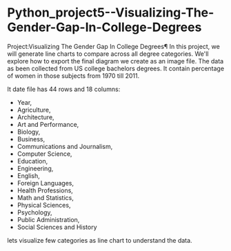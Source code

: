 # Python_project5--Visualizing-The-Gender-Gap-In-College-Degrees
Project:Visualizing The Gender Gap In College Degrees¶ In this project, we will generate line charts to compare across all degree categories. We'll explore how to export the final diagram we create as an image file.
The data as been collected from US college bachelors degrees. It contain percentage of women in those subjects from 1970 till 2011.

It date file has 44 rows and 18 columns:

- Year,
- Agriculture,
- Architecture,
- Art and Performance,
- Biology,
- Business,
- Communications and Journalism,
- Computer Science,
- Education,
- Engineering,
- English,
- Foreign Languages,
- Health Professions,
- Math and Statistics,
- Physical Sciences,
- Psychology,
- Public Administration,
- Social Sciences and History

lets visualize few categories as line chart to understand the data.
